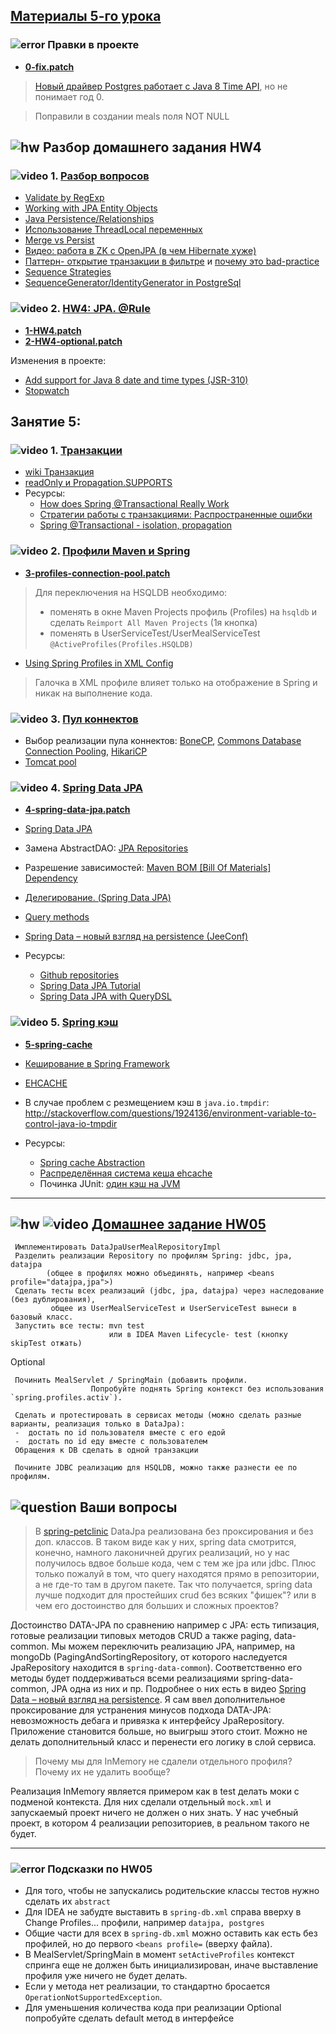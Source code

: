 ## <a href="https://drive.google.com/open?id=0B9Ye2auQ_NsFfmctT3oyNW1qaVhDb2p0bGpyTFVlaUJ2VVpOdVgtWF9KTUFBMWFaR2xVYVE">Материалы 5-го урока</a>

### ![error](https://cloud.githubusercontent.com/assets/13649199/13672935/ef09ec1e-e6e7-11e5-9f79-d1641c05cbe6.png) Правки в проекте
-  **<a href="https://drive.google.com/open?id=0B9Ye2auQ_NsFUVoyV28ybXF0ZTQ">0-fix.patch</a>**

> <a href="https://jdbc.postgresql.org/documentation/head/8-date-time.html">Новый драйвер Postgres работает с Java 8 Time API</a>, но не понимает год 0.

> Поправили в создании meals поля NOT NULL

## ![hw](https://cloud.githubusercontent.com/assets/13649199/13672719/09593080-e6e7-11e5-81d1-5cb629c438ca.png) Разбор домашнего задания HW4

### ![video](https://cloud.githubusercontent.com/assets/13649199/13672715/06dbc6ce-e6e7-11e5-81a9-04fbddb9e488.png) 1. <a href="https://drive.google.com/open?id=0B9Ye2auQ_NsFVFVVUGctMUxxSkE">Разбор вопросов</a>
- <a href="http://stackoverflow.com/questions/8994864/how-would-i-specify-a-hibernate-pattern-annotation-using-a-regular-expression">Validate by RegExp</a>
- <a href="http://www.objectdb.com/java/jpa/persistence/managed#Entity_Object_Life_Cycle">Working with JPA Entity Objects</a>
- <a href="https://en.wikibooks.org/wiki/Java_Persistence/Relationships">Java Persistence/Relationships</a>
- <a href="http://articles.javatalks.ru/articles/17">Использование ThreadLocal переменных</a>
- <a href="http://stackoverflow.com/questions/1069992/jpa-entitymanager-why-use-persist-over-merge">Merge vs Persist</a>
- <a href="http://www.youtube.com/watch?v=1KphwODu1gg">Видео: работа в ZK с OpenJPA (в чем Hibernate хуже)</a>
- <a href="https://developer.jboss.org/wiki/OpenSessionInView">Паттерн- открытие транзакции в фильтре</a> и <a href="http://stackoverflow.com/questions/1103363/why-is-hibernate-open-session-in-view-considered-a-bad-practice">почему это bad-practice</a>
- <a href="https://en.wikibooks.org/wiki/Java_Persistence/Identity_and_Sequencing#Sequence_Strategies">Sequence Strategies</a>
- <a href="http://stackoverflow.com/questions/9470442/why-is-the-hibernate-default-generator-for-postgresql-sequencegenerator-not?lq=1">SequenceGenerator/IdentityGenerator in PostgreSql</a>

### ![video](https://cloud.githubusercontent.com/assets/13649199/13672715/06dbc6ce-e6e7-11e5-81a9-04fbddb9e488.png) 2. <a href="https://drive.google.com/open?id=0B9Ye2auQ_NsFNFMyMGJCZWE4elk">HW4: JPA. @Rule</a>
-  **<a href="https://drive.google.com/open?id=0B9Ye2auQ_NsFdlZoaDVlZURnTjQ">1-HW4.patch</a>**
-  **<a href="https://drive.google.com/open?id=0B9Ye2auQ_NsFVDNQSmFRYUJpTDA">2-HW4-optional.patch</a>**

Изменения в проекте:

-  <a href="https://hibernate.atlassian.net/browse/HHH-8844">Add support for Java 8 date and time types (JSR-310)</a>
-  <a href="http://stackoverflow.com/questions/14892125/what-is-the-best-practice-to-determine-the-execution-time-of-the-bussiness-relev#27868954">Stopwatch</a>

## Занятие 5:
### ![video](https://cloud.githubusercontent.com/assets/13649199/13672715/06dbc6ce-e6e7-11e5-81a9-04fbddb9e488.png) 1. <a href="https://drive.google.com/open?id=0B9Ye2auQ_NsFZENCVEhDMkZiV00">Транзакции</a>
-  <a href="https://ru.wikipedia.org/wiki/Транзакция_(информатика)">wiki Транзакция</a>
-  <a href="https://jira.spring.io/browse/DATAJPA-601">readOnly и Propagation.SUPPORTS</a>
- Ресурсы:
  - <a href="http://blog.jhades.org/how-does-spring-transactional-really-work/">How does Spring @Transactional Really Work</a>
  - <a href="https://www.ibm.com/developerworks/ru/library/j-ts1/">Стратегии работы с транзакциями: Распространенные ошибки</a>
  - <a href="http://stackoverflow.com/questions/8490852/spring-transactional-isolation-propagation">Spring @Transactional - isolation, propagation</a>

### ![video](https://cloud.githubusercontent.com/assets/13649199/13672715/06dbc6ce-e6e7-11e5-81a9-04fbddb9e488.png) 2. <a href="https://drive.google.com/open?id=0B9Ye2auQ_NsFNW0yVWhXcGNPU2M">Профили Maven и Spring</a>
-  **<a href="https://drive.google.com/open?id=0B9Ye2auQ_NsFVTFyR0c0S1hlVjA">3-profiles-connection-pool.patch</a>**
 > Для переключения на HSQLDB необходимо:
 >  - поменять в окне Maven Projects профиль (Profiles) на `hsqldb` и сделать `Reimport All Maven Projects` (1я кнопка)
 >  - поменять в UserServiceTest/UserMealServiceTest `@ActiveProfiles(Profiles.HSQLDB)`

- <a href="https://dzone.com/articles/using-spring-profiles-xml">Using Spring Profiles in XML Config</a>
> Галочка в XML профиле влияет только на отображение в Spring и никак на выполнение кода.

### ![video](https://cloud.githubusercontent.com/assets/13649199/13672715/06dbc6ce-e6e7-11e5-81a9-04fbddb9e488.png) 3. <a href="https://drive.google.com/open?id=0B9Ye2auQ_NsFTWJOdHduOWtNcTA">Пул коннектов</a>

-  Выбор реализации пула коннектов: <a href="http://jolbox.com/">BoneCP</a>, <a href="http://commons-dbcp.apache.org">Commons Database Connection Pooling</a>, <a href="https://github.com/brettwooldridge/HikariCP">HikariCP</a>
-  <a href="http://blog.ippon.fr/2013/03/13/improving-the-performance-of-the-spring-petclinic-sample-application-part-3-of-5">Tomcat pool</a>

### ![video](https://cloud.githubusercontent.com/assets/13649199/13672715/06dbc6ce-e6e7-11e5-81a9-04fbddb9e488.png) 4. <a href="https://drive.google.com/open?id=0B9Ye2auQ_NsFYVdyMFYxRUR6bWM">Spring Data JPA</a>
- **<a href="https://drive.google.com/open?id=0B9Ye2auQ_NsFWU9mN19uemZBUFU">4-spring-data-jpa.patch</a>**

-  <a class="anchor" id="datajpa"></a><a href="http://projects.spring.io/spring-data-jpa/">Spring Data JPA</a>
-  Замена AbstractDAO: <a href="http://docs.spring.io/spring-data/jpa/docs/current/reference/html/#jpa.repositories">JPA Repositories</a>
-  Разрешение зависимостей: <a href="http://howtodoinjava.com/2014/02/18/maven-bom-bill-of-materials-dependency/">Maven BOM [Bill Of Materials] Dependency</a>
-  <a href="http://habrahabr.ru/post/232381/">Делегирование. (Spring Data JPA)</a>
-  <a href="http://docs.spring.io/spring-data/jpa/docs/current/reference/html/#jpa.query-methods.query-creation">Query methods</a>
-  <a href="http://jeeconf.com/archive/jeeconf-2013/materials/spring-data/">Spring Data – новый взгляд на persistence (JeeConf)</a>

-  Ресурсы:
   -  <a href="https://github.com/spring-projects?query=spring-data">Github repositories</a></li>
   -  <a href="http://www.petrikainulainen.net/spring-data-jpa-tutorial">Spring Data JPA Tutorial</a></li>
   -  <a href="https://blog.42.nl/articles/spring-data-jpa-with-querydsl-repositories-made-easy/">Spring Data JPA with QueryDSL</a></li>

### ![video](https://cloud.githubusercontent.com/assets/13649199/13672715/06dbc6ce-e6e7-11e5-81a9-04fbddb9e488.png) 5. <a href="https://drive.google.com/open?id=0B9Ye2auQ_NsFajd2Y2RLQVVJWUU">Spring кэш</a>
-  **<a href="https://drive.google.com/open?id=0B9Ye2auQ_NsFRXpnNjhVdkJDc2M">5-spring-cache</a>**

-  <a href="http://habrahabr.ru/post/113945/">Кеширование в Spring Framework</a>
-  <a href="http://www.ehcache.org/">EHCACHE</a>
-  В случае проблем с резмещением кэш в `java.io.tmpdir`: http://stackoverflow.com/questions/1924136/environment-variable-to-control-java-io-tmpdir

-  Ресурсы:
   -  <a href="http://docs.spring.io/spring-framework/docs/current/spring-framework-reference/html/cache.html">Spring cache Abstraction</a>
   -  <a href="http://habrahabr.ru/post/25140/">Распределённая система кеша ehcache</a>
   -  Починка JUnit: <a href="http://stackoverflow.com/questions/10013288/another-unnamed-cachemanager-already-exists-in-the-same-vm-ehcache-2-5">один кэш на JVM</a>

--------------------

## ![hw](https://cloud.githubusercontent.com/assets/13649199/13672719/09593080-e6e7-11e5-81d1-5cb629c438ca.png) ![video](https://cloud.githubusercontent.com/assets/13649199/13672715/06dbc6ce-e6e7-11e5-81a9-04fbddb9e488.png) <a href="https://drive.google.com/open?id=0B9Ye2auQ_NsFZFdWWFdwams0eGM">Домашнее задание HW05</a>
     Имплементировать DataJpaUserMealRepositoryImpl
     Разделить реализации Repository по профилям Spring: jdbc, jpa, datajpa
            (общее в профилях можно объединять, например <beans profile="datajpa,jpa">)
     Сделать тесты всех реализаций (jdbc, jpa, datajpa) через наследование (без дублирования),
             общее из UserMealServiceTest и UserServiceTest вынеси в базовый класс.
     Запустить все тесты: mvn test
                          или в IDEA Maven Lifecycle- test (кнопку skipTest отжать)

Optional

     Починить MealServlet / SpringMain (добавить профили. 
                      Попробуйте поднять Spring контекст без использования `spring.profiles.activ`).

     Сделать и протестировать в сервисах методы (можно сделать разные варианты, реализация только в DataJpa):
     -  достать по id пользователя вместе с его едой
     -  достать по id еду вместе с пользователем
     Обращения к DB сделать в одной транзакции
     
     Почините JDBC реализацию для HSQLDB, можно также разнести ее по профилям.

## ![question](https://cloud.githubusercontent.com/assets/13649199/13672858/9cd58692-e6e7-11e5-905d-c295d2a456f1.png) Ваши вопросы
> В <a href="https://github.com/spring-projects/spring-petclinic/tree/master/src/main/java/org/springframework/samples/petclinic/repository/springdatajpa">spring-petclinic</a> DataJpa реализована без проксирования и без доп. классов. В таком виде как у них, spring data смотрится, конечно, намного лаконичней других реализаций, но у нас получилось  вдвое больше кода, чем с тем же jpa или jdbc. Плюс только пожалуй в том, что query находятся прямо в репозитории, а  не где-то там в другом пакете. Так что получается, spring data лучше подходит для простейших crud без всяких "фишек"? или в чем его достоинство для больших и сложных проектов?

Достоинство DATA-JPA по сравнению например с JPA: есть типизация, готовые реализации типовых методов CRUD а также paging, data-common. Мы можем переключить реализацию JPA, например, на mongoDb (PagingAndSortingRepository, от которого наследуется JpaRepository находится в `spring-data-common`).
Соответственно его методы будет поддерживаться всеми реализациями spring-data-common, JPA одна из них и пр. Подробнее о них есть в видео <a href="http://jeeconf.com/archive/jeeconf-2013/materials/spring-data/">Spring Data – новый взгляд на persistence</a>.
Я сам ввел дополнительное проксирование для устранения минусов подхода DATA-JPA: невозможность дебага и привязка к интерфейсу JpaRepository.
Приложение становится больше, но выигрыш этого стоит. Можно не делать дополнительный класс и перенести его логику в слой сервиса.

> Почему мы для InMemory не сдалели отдельного профиля? Почему их не удалить вообще?

Реализация InMemory является примером как в test делать моки с подменой контекста. Для них сделали отдельный `mock.xml` и запускаемый проект ничего не должен о них знать. У нас учебный проект, в котором 4 реализации репозиториев, в реальном такого не будет.

---------------------
### ![error](https://cloud.githubusercontent.com/assets/13649199/13672935/ef09ec1e-e6e7-11e5-9f79-d1641c05cbe6.png) Подсказки по HW05
- Для того, чтобы не запускались родительские классы тестов нужно сделать их `abstract`
- Для IDEA не забудте выставить в `spring-db.xml` справа вверху в Change Profiles... профили, например `datajpa, postgres`
- Общие части для всех в `spring-db.xml` можно оставить как есть без профилей, но до первого `<beans profile=` (вверху файла).
- В MealServlet/SpringMain в момент `setActiveProfiles` контекст спринга еще не должен быть инициализирован, иначе выставление профиля уже ничего не будет делать.
- Если у метода нет реализации, то стандартно бросается `OperationNotSupportedException`.
- Для уменьшения количества кода при реализации Optional попробуйте сделать default метод в интерфейсе
